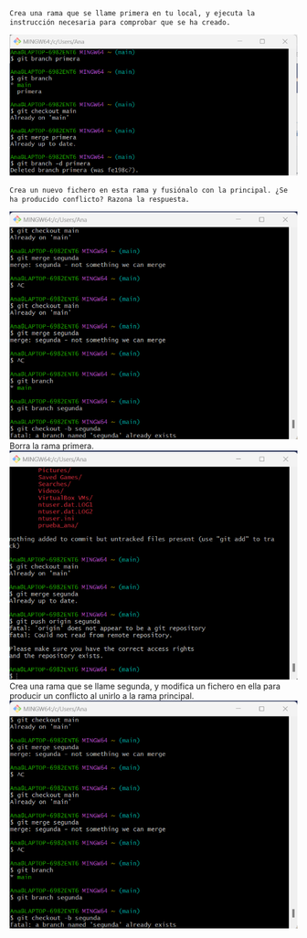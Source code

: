 
    Crea una rama que se llame primera en tu local, y ejecuta la instrucción necesaria para comprobar que se ha creado.

![ejemplo1](../img/captura30.png)

    Crea un nuevo fichero en esta rama y fusiónalo con la principal. ¿Se ha producido conflicto? Razona la respuesta.
![ejemplo2](../img/captura31.png)
    Borra la rama primera.
![ejemplo3](../img/captura32.png)
    Crea una rama que se llame segunda, y modifica un fichero en ella para producir un conflicto al unirlo a la rama principal. 
![ejemplo4](../img/captura31.png)
   














